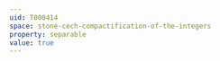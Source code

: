 ```yaml
---
uid: T000414
space: stone-cech-compactification-of-the-integers
property: separable
value: true
---
```

